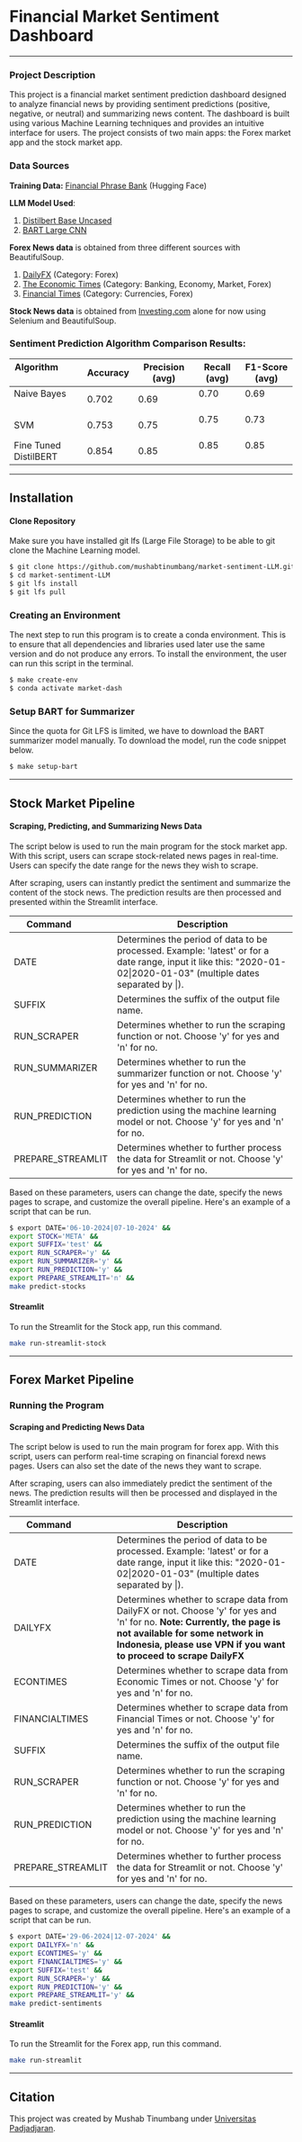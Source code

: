 # Financial Market Sentiment Dashboard
-----------

### Project Description
This project is a financial market sentiment prediction dashboard designed to analyze financial news by providing sentiment predictions (positive, negative, or neutral) and summarizing news content. The dashboard is built using various Machine Learning techniques and provides an intuitive interface for users.  The project consists of two main apps: the Forex market app and the stock market app.

### Data Sources
**Training Data:**
[Financial Phrase Bank](https://huggingface.co/datasets/financial_phrasebank) (Hugging Face)

**LLM Model Used**:
1. [Distilbert Base Uncased](https://huggingface.co/distilbert/distilbert-base-uncased)
2. [BART Large CNN](https://huggingface.co/facebook/bart-large-cnn)

**Forex News data** is obtained from three different sources with BeautifulSoup.
1. [DailyFX](https://www.dailyfx.com) (Category: Forex)
2. [The Economic Times](https://economictimes.indiatimes.com) (Category: Banking, Economy, Market, Forex)
3. [Financial Times](https://www.ft.com/currencies) (Category: Currencies, Forex)

**Stock News data** is obtained from [Investing.com](https://www.investing.com/equities) alone for now using Selenium and BeautifulSoup.

### Sentiment Prediction Algorithm Comparison Results:
| Algorithm          | Accuracy | Precision (avg) | Recall (avg) | F1-Score (avg) |
|-------------------|---------|-----------------|--------------|----------------|
| Naive Bayes       | 0.702   | 0.69            | 0.70         | 0.69           |
| SVM               | 0.753   | 0.75            | 0.75         | 0.73           |
| Fine Tuned DistilBERT| 0.854   | 0.85            | 0.85         | 0.85           |
-----------
## Installation
#### Clone Repository
Make sure you have installed git lfs (Large File Storage) to be able to git clone the Machine Learning model.
```bash
$ git clone https://github.com/mushabtinumbang/market-sentiment-LLM.git
$ cd market-sentiment-LLM
$ git lfs install
$ git lfs pull
```
### Creating an Environment
The next step to run this program is to create a conda environment. This is to ensure that all dependencies and libraries used later use the same version and do not produce any errors. To install the environment, the user can run this script in the terminal.
```bash
$ make create-env
$ conda activate market-dash
```
### Setup BART for Summarizer
Since the quota for Git LFS is limited, we have to download the BART summarizer model manually. To download the model, run the code snippet below.
```bash
$ make setup-bart
```
-----------
## Stock Market Pipeline
#### Scraping, Predicting, and Summarizing News Data
The script below is used to run the main program for the stock market app. With this script, users can scrape stock-related news pages in real-time. Users can specify the date range for the news they wish to scrape.

After scraping, users can instantly predict the sentiment and summarize the content of the stock news. The prediction results are then processed and presented within the Streamlit interface.

| Command          | Description |
|-----------------|------------|
| DATE            | Determines the period of data to be processed. Example: 'latest' or for a date range, input it like this: "2020-01-02\|2020-01-03" (multiple dates separated by \|). |
| SUFFIX          | Determines the suffix of the output file name. |
| RUN_SCRAPER     | Determines whether to run the scraping function or not. Choose 'y' for yes and 'n' for no. |
| RUN_SUMMARIZER     | Determines whether to run the summarizer function or not. Choose 'y' for yes and 'n' for no. |
| RUN_PREDICTION  | Determines whether to run the prediction using the machine learning model or not. Choose 'y' for yes and 'n' for no. |
| PREPARE_STREAMLIT | Determines whether to further process the data for Streamlit or not. Choose 'y' for yes and 'n' for no. |

Based on these parameters, users can change the date, specify the news pages to scrape, and customize the overall pipeline. Here's an example of a script that can be run.
```bash
$ export DATE='06-10-2024|07-10-2024' && 
export STOCK='META' &&
export SUFFIX='test' &&
export RUN_SCRAPER='y' &&
export RUN_SUMMARIZER='y' &&
export RUN_PREDICTION='y' &&
export PREPARE_STREAMLIT='n' &&
make predict-stocks
```

#### Streamlit
To run the Streamlit for the Stock app, run this command.
```bash
make run-streamlit-stock
```
-----------
## Forex Market Pipeline
### Running the Program
#### Scraping and Predicting News Data
The script below is used to run the main program for forex app. With this script, users can perform real-time scraping on financial forexd news pages. Users can also set the date of the news they want to scrape.

After scraping, users can also immediately predict the sentiment of the news. The prediction results will then be processed and displayed in the Streamlit interface.

| Command          | Description |
|-----------------|------------|
| DATE            | Determines the period of data to be processed. Example: 'latest' or for a date range, input it like this: "2020-01-02\|2020-01-03" (multiple dates separated by \|). |
| DAILYFX         | Determines whether to scrape data from DailyFX or not. Choose 'y' for yes and 'n' for no. **Note: Currently, the page is not available for some network in Indonesia, please use VPN if you want to proceed to scrape DailyFX**|
| ECONTIMES       | Determines whether to scrape data from Economic Times or not. Choose 'y' for yes and 'n' for no. |
| FINANCIALTIMES       | Determines whether to scrape data from Financial Times or not. Choose 'y' for yes and 'n' for no. |
| SUFFIX          | Determines the suffix of the output file name. |
| RUN_SCRAPER     | Determines whether to run the scraping function or not. Choose 'y' for yes and 'n' for no. |
| RUN_PREDICTION  | Determines whether to run the prediction using the machine learning model or not. Choose 'y' for yes and 'n' for no. |
| PREPARE_STREAMLIT | Determines whether to further process the data for Streamlit or not. Choose 'y' for yes and 'n' for no. |

Based on these parameters, users can change the date, specify the news pages to scrape, and customize the overall pipeline. Here's an example of a script that can be run.

```bash
$ export DATE='29-06-2024|12-07-2024' &&
export DAILYFX='n' &&
export ECONTIMES='y' &&
export FINANCIALTIMES='y' &&
export SUFFIX='test' &&
export RUN_SCRAPER='y' &&
export RUN_PREDICTION='y' &&
export PREPARE_STREAMLIT='y' &&
make predict-sentiments
```

#### Streamlit
To run the Streamlit for the Forex app, run this command.
```bash
make run-streamlit
```
-----------

## Citation

This project was created by Mushab Tinumbang under [Universitas Padjadjaran](https://www.unpad.ac.id/).
